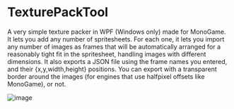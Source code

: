 # TexturePackTool
A very simple texture packer in WPF (Windows only) made for MonoGame. It lets you add any number of spritesheets. For each one, it lets you import any number of images as frames that will be automatically arranged for a reasonably tight fit in the spritesheet, handling images with different dimensions. It also exports a JSON file using the frame names you entered, and their {x,y,width,height} positions. You can export with a transparent border around the images (for engines that use halfpixel offsets like MonoGame), or not.

![image](https://user-images.githubusercontent.com/30244654/224281532-0d211f0b-35f6-422a-af60-bcd4feb99395.png)
